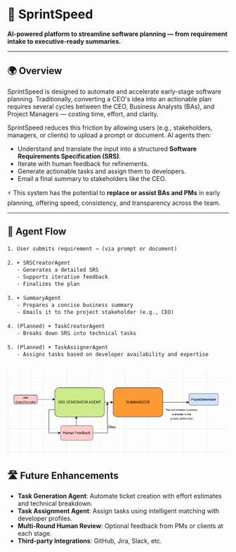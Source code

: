 # 🚀 SprintSpeed

**AI-powered platform to streamline software planning — from requirement intake to executive-ready summaries.**

---

## 🌍 Overview

SprintSpeed is designed to automate and accelerate early-stage software planning. Traditionally, converting a CEO's idea into an actionable plan requires several cycles between the CEO, Business Analysts (BAs), and Project Managers — costing time, effort, and clarity.

SprintSpeed reduces this friction by allowing users (e.g., stakeholders, managers, or clients) to upload a prompt or document. AI agents then:

* Understand and translate the input into a structured **Software Requirements Specification (SRS)**.
* Iterate with human feedback for refinements.
* Generate actionable tasks and assign them to developers.
* Email a final summary to stakeholders like the CEO.

⚡ This system has the potential to **replace or assist BAs and PMs** in early planning, offering speed, consistency, and transparency across the team.

---

## 🧠 Agent Flow

```text
1. User submits requirement → (via prompt or document)

2. ➤ SRSCreatorAgent
   - Generates a detailed SRS
   - Supports iterative feedback
   - Finalizes the plan

3. ➤ SummaryAgent
   - Prepares a concise business summary
   - Emails it to the project stakeholder (e.g., CEO)

4. (Planned) ➤ TaskCreatorAgent
   - Breaks down SRS into technical tasks

5. (Planned) ➤ TaskAssignerAgent
   - Assigns tasks based on developer availability and expertise
```
![Alt text](images/flow_2.png)
---

## 🛣️ Future Enhancements

* **Task Generation Agent**: Automate ticket creation with effort estimates and technical breakdown.
* **Task Assignment Agent**: Assign tasks using intelligent matching with developer profiles.
* **Multi-Round Human Review**: Optional feedback from PMs or clients at each stage.
* **Third-party Integrations**: GitHub, Jira, Slack, etc.
